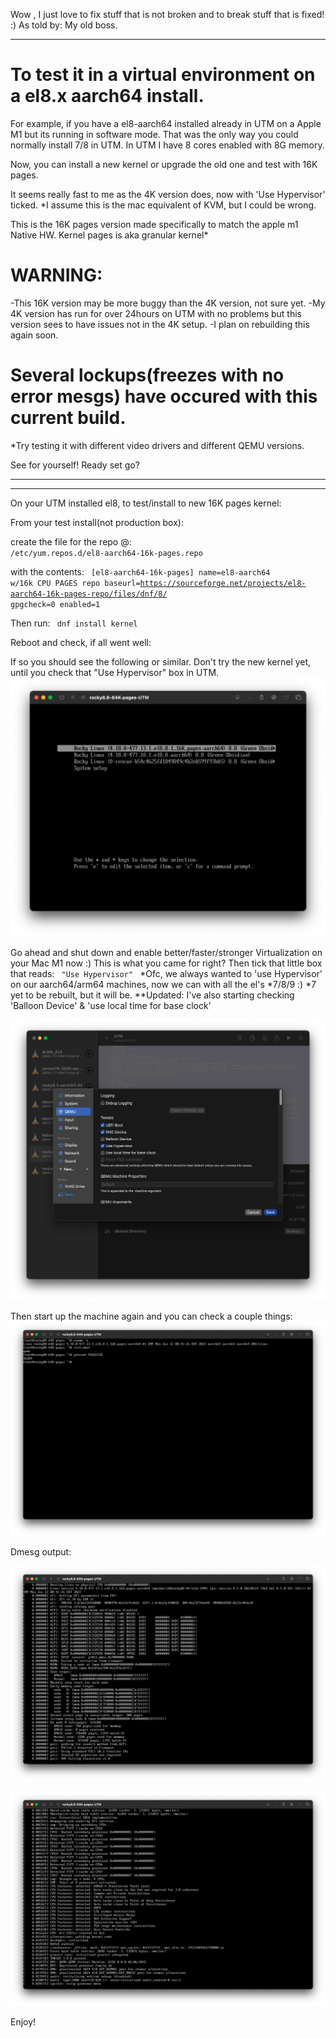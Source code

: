Wow , I just love to fix stuff that is not broken and to break stuff that is fixed!  :) As told by: My old boss.
<hr>

# To test it in a virtual environment on a el8.x aarch64 install. 

For example, if you have
a el8-aarch64 installed already in UTM on a Apple M1 but its running in software mode.
That was the only way you could normally install 7/8 in UTM.
In UTM I have 8 cores enabled with 8G memory.


Now, you can install a new kernel or upgrade the old one and test with 16K pages.

It seems really fast to me as the 4K version does, now with 'Use Hypervisor' ticked.
*I assume this is the mac equivalent of KVM, but I could be wrong.

This is the 16K pages version made specifically to match the apple m1 Native HW.
Kernel pages is aka granular kernel* 

# WARNING: 
-This 16K version may be more buggy than the 4K version, not sure yet.
  -My 4K version has run for over 24hours on UTM with no problems
          but this version sees to have issues not in the 4K setup.
   -I plan on rebuilding this again soon.
   
 # Several lockups(freezes with no error mesgs) have occured with this current build.
 
 *Try testing it with different video drivers and different QEMU versions.
   

See for yourself! Ready set go?
<hr>
<hr>
On your UTM installed el8, to test/install to new 16K pages kernel:


From your test install(not production box):

create the file for the repo @:
<code>
/etc/yum.repos.d/el8-aarch64-16k-pages.repo
</code>

with the contents:
<code>
[el8-aarch64-16k-pages]
name=el8-aarch64 w/16k CPU PAGES repo 
baseurl=https://sourceforge.net/projects/el8-aarch64-16k-pages-repo/files/dnf/8/
gpgcheck=0
enabled=1
</code>

Then run:
<code>
dnf install kernel
</code>

Reboot and check, if all went well:

If so you should see the following or similar.
Don't try the new kernel yet, until you check that "Use Hypervisor" box in UTM.
![8.8-on-Apple-Mac-M1-using-UTM](/assets/images/88-64k-utm-boot.png?raw=true)

Go ahead and shut down and enable better/faster/stronger Virtualization on your Mac M1 now :)
This is what you came for right? Then tick that little box that reads:
<code>
"Use Hypervisor"
</code>
*Ofc, we always wanted to 'use Hypervisor' on our aarch64/arm64 machines, now we can with all the el's  *7/8/9 :)
*7 yet to be rebuilt, but it will be.
**Updated: I've also starting checking 'Balloon Device' & 'use local time for base clock'

  ![8.8-on-Apple-Mac-M1-using-UTM](/assets/images/8.8UTM-VIRT-TICK.png?raw=true)

Then start up the machine again and you can check a couple things:
![8.8-on-Apple-Mac-M1-using-UTM](/assets/images/88-64k-utm-checks.png?raw=true)

Dmesg output:

![8.8-on-Apple-Mac-M1-using-UTM](/assets/images/88-64k-utm-dmesg1.png?raw=true)

![8.8-on-Apple-Mac-M1-using-UTM](/assets/images/88-64k-utm-dmesg2.png?raw=true)



Enjoy!

